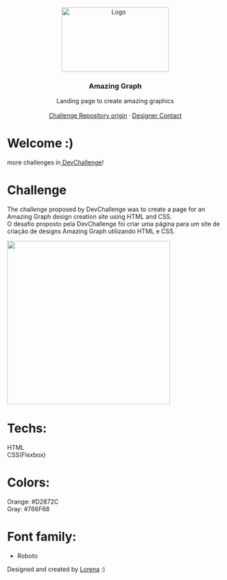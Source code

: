 <br />
<p align="center">
  <a href="http://www.freepik.com">
    <img src="https://trello-attachments.s3.amazonaws.com/590fa896d2d25e50583de620/874x512/2bc76fc9373587c9d5ca571d19530719/4435_1.png" alt="Logo" width="250" height="150">
  </a>

  <h3 align="center">Amazing Graph</h3>

  <p align="center">
    Landing page to create amazing graphics
       <br />
    <br />
    <a href="https://github.com/Lorenalgm/AmazingGraph">Challenge Repository origin</a>
    ·
    <a href="https://www.linkedin.com/in/lorenagmontes/">Designer Contact</a>
  </p>
</p>

# Welcome :)
more challenges in<a href="https://devchallenge.now.sh/"> DevChallenge</a>!

# Challenge
The challenge proposed by DevChallenge was to create a page for an Amazing Graph design creation site using HTML and CSS. <br>
O desafio proposto pela DevChallenge foi criar uma página para um site de criação de designs Amazing Graph utilizando HTML e CSS.

<img src="https://trello-attachments.s3.amazonaws.com/590fa7f5a8ab015d0cf88052/590fa896d2d25e50583de620/cb82a7069f698bde3bafb4ea20316951/mockuper_(1)_(1).png" width="380" height="380">

# Techs: 
HTML<br>
CSS(Flexbox)

# Colors:
Orange: #D2872C<br>
Gray: #766F68

# Font family:
- Roboto

Designed and created by  <a href="https://github.com/Lorenalgm">Lorena</a> :)

